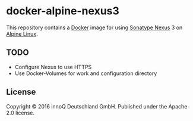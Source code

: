 # docker-alpine-nexus3

This repository contains a [Docker] image for using [Sonatype Nexus][] 3 on
[Alpine Linux][].

[Alpine Linux]: https://www.alpinelinux.org
[Docker]: https://www.docker.com
[Sonatype Nexus]: http://www.sonatype.org/nexus/


## TODO

* Configure Nexus to use HTTPS
* Use Docker-Volumes for work and configuration directory


## License

Copyright © 2016 innoQ Deutschland GmbH. Published under the Apache 2.0 license.

